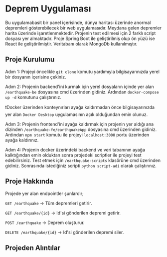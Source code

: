# Deprem Uygulaması
Bu uygulamabasit bir panel içerisinde, dünya haritası üzerinde anormal depremleri gösterebilecek bir web uygulamasıdır. Meydana gelen depremler harita üzerinde işaretlenmektedir. Projenin test edilmesi için 2 farklı script dosyası yer almaktadır. Proje Spring Boot ile geliştirilmiş olup ön yüzü ise React ile geliştirilmiştir. Veritabanı olarak MongoDb kullanılmıştır.

## Proje Kurulumu
Adım 1: Projeyi öncelikle `git clone` komutu yardımıyla bilgisayarınızda yerel bir dosyanın içerisine çekiniz.

Adım 2: Projenin backend'ini kurmak için yerel dosyaların içinde yer alan `/earthquake-be` dosyasına cmd üzerinden gidiniz. Ardından `docker-compose up -d` komutunu çalıştırınız.

❗Docker üzerinden konteynırları ayağa kaldırmadan önce bilgisayarınızda yer alan `Docker Desktop` uygulamasının açık olduğundan emin olunuz.

Adım 3: Projenin frontend'ini ayağa kaldırmak için projenin yer aldığı ana dizinden `/earthquake-fe/earthquakeApp` dosyasına cmd üzerinden gidiniz. Ardından `npm start` komutu ile projeyi `localhost:3000` portu üzerinden ayağa kaldırınız.

Adım 4: Projenin docker üzerindeki backend ve veri tabanının ayağa kalktığından emin olduktan sonra projedeki scriptler ile projeyi test edebilirsiniz. Test etmek için `/earthquake-scripts` klasörüne cmd üzerinden gidiniz. Sonrasında istediğiniz scripti `python script-adi` olarak çalıştırınız.

## Proje Hakkında
Projede yer alan endpointler şunlardır;

`GET /earthquake` -> Tüm depremleri getirir.

`GET /earthquake/{id}` -> Id'si gönderilen depremi getirir.

`POST /earthquake` -> Deprem oluşturur.

`DELETE /earthquake/{id}` -> Id'si gönderilen depremi siler.

## Projeden Alıntılar

